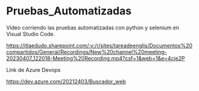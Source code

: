# Pruebas_Automatizadas

Video corriendo las pruebas automatizadas con python y selenium en Visual Studio Code.

https://itlaedudo.sharepoint.com/:v:/r/sites/tareadeenglis/Documentos%20compartidos/General/Recordings/New%20channel%20meeting-20230407_122018-Meeting%20Recording.mp4?csf=1&web=1&e=4cje2P

Link de Azure Devops

https://dev.azure.com/20212403/Buscador_web
